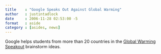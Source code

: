 ```yaml
---
title    : "Google Speaks Out Against Global Warming"
author   : justintadlock
date     : 2006-11-28 02:53:00 -5
format   : aside
category : [asides, news]
---
```


Google helps students from more than 20 countries in the <a href="http://googleblog.blogspot.com/2006/11/update-global-warming-speakout.html" title="Google Speaking Out Against Global Warming (External Link)" rel="external"> Global Warming Speakout</a> brainstorm ideas.
